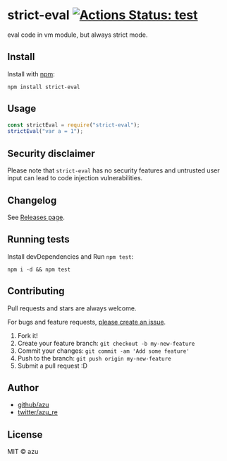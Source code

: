 # strict-eval [![Actions Status: test](https://github.com/azu/strict-eval/workflows/test/badge.svg)](https://github.com/azu/strict-eval/actions?query=workflow%3A"test")

eval code in vm module, but always strict mode.

## Install

Install with [npm](https://www.npmjs.com/):

    npm install strict-eval

## Usage

```js
const strictEval = require("strict-eval");
strictEval("var a = 1");
```

## Security disclaimer

Please note that `strict-eval` has no security features and untrusted user input can lead to code injection vulnerabilities. 

## Changelog

See [Releases page](https://github.com/azu/strict-eval/releases).

## Running tests

Install devDependencies and Run `npm test`:

    npm i -d && npm test

## Contributing

Pull requests and stars are always welcome.

For bugs and feature requests, [please create an issue](https://github.com/azu/strict-eval/issues).

1. Fork it!
2. Create your feature branch: `git checkout -b my-new-feature`
3. Commit your changes: `git commit -am 'Add some feature'`
4. Push to the branch: `git push origin my-new-feature`
5. Submit a pull request :D

## Author

- [github/azu](https://github.com/azu)
- [twitter/azu_re](https://twitter.com/azu_re)

## License

MIT © azu
